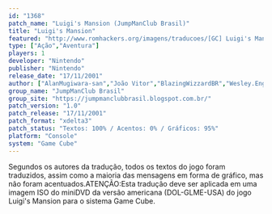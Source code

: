 ```yaml
---
id: "1368"
patch_name: "Luigi's Mansion (JumpManClub Brasil)"
title: "Luigi's Mansion"
featured: "http://www.romhackers.org/imagens/traducoes/[GC] Luigi's Mansion - JumpManClub Brasil - 1.jpg"
type: ["Ação","Aventura"]
players: 1
developer: "Nintendo"
publisher: "Nintendo"
release_date: "17/11/2001"
author: ["AlanMugiwara-san","João Vitor","BlazingWizzardBR","Wesley.Eng3","PauloRD","Link","Ziul Paraty","Big B","Franz Patrick","Hareon","Kirby-Senpai","Anderson","Fernando","João Henrique","Pedro","Victor Fernando"]
group_name: "JumpManClub Brasil"
group_site: "https://jumpmanclubbrasil.blogspot.com.br/"
patch_version: "1.0"
patch_release: "17/11/2001"
patch_format: "xdelta3"
patch_status: "Textos: 100% / Acentos: 0% / Gráficos: 95%"
platform: "Console"
system: "Game Cube"
---
```


Segundos os autores da tradução, todos os textos do jogo foram traduzidos, assim como a maioria das mensagens em forma de gráfico, mas não foram acentuados.ATENÇÃO:Esta tradução deve ser aplicada em uma imagem ISO do miniDVD da versão americana (DOL-GLME-USA) do jogo Luigi's Mansion para o sistema Game Cube.